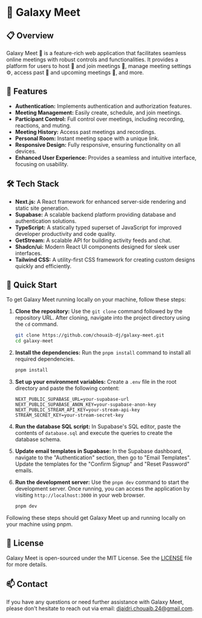 # 🌌 Galaxy Meet

## 📋 Overview 

Galaxy Meet 🌌 is a feature-rich web application that facilitates seamless online meetings with robust controls and functionalities. It provides a platform for users to host 🎤 and join meetings 🤝, manage meeting settings ⚙️, access past 📅 and upcoming meetings 📆, and more.

## 🌟 Features

- **Authentication:** Implements authentication and authorization features.
- **Meeting Management:** Easily create, schedule, and join meetings.
- **Participant Control:** Full control over meetings, including recording, reactions, and muting.
- **Meeting History:** Access past meetings and recordings.
- **Personal Room:** Instant meeting space with a unique link.
- **Responsive Design:** Fully responsive, ensuring functionality on all devices.
- **Enhanced User Experience:** Provides a seamless and intuitive interface, focusing on usability.

## 🛠️ Tech Stack

- **Next.js:** A React framework for enhanced server-side rendering and static site generation.
- **Supabase:** A scalable backend platform providing database and authentication solutions.
- **TypeScript:** A statically typed superset of JavaScript for improved developer productivity and code quality.
- **GetStream:** A scalable API for building activity feeds and chat.
- **Shadcn/ui:** Modern React UI components designed for sleek user interfaces.
- **Tailwind CSS:** A utility-first CSS framework for creating custom designs quickly and efficiently.

## 🚀 Quick Start

To get Galaxy Meet running locally on your machine, follow these steps:

1. **Clone the repository:** Use the `git clone` command followed by the repository URL. After cloning, navigate into the project directory using the `cd` command.

   ```bash
   git clone https://github.com/chouaib-dj/galaxy-meet.git
   cd galaxy-meet
   ```

2. **Install the dependencies:** Run the `pnpm install` command to install all required dependencies.

   ```bash
   pnpm install
   ```

3. **Set up your environment variables:** Create a `.env` file in the root directory and paste the following content:

   ```plaintext
   NEXT_PUBLIC_SUPABASE_URL=your-supabase-url
   NEXT_PUBLIC_SUPABASE_ANON_KEY=your-supabase-anon-key
   NEXT_PUBLIC_STREAM_API_KEY=your-stream-api-key
   STREAM_SECRET_KEY=your-stream-secret-key
   ```

4. **Run the database SQL script:** In Supabase's SQL editor, paste the contents of `database.sql` and execute the queries to create the database schema.

5. **Update email templates in Supabase:** In the Supabase dashboard, navigate to the "Authentication" section, then go to "Email Templates". Update the templates for the "Confirm Signup" and "Reset Password" emails.

6. **Run the development server:** Use the `pnpm dev` command to start the development server. Once running, you can access the application by visiting `http://localhost:3000` in your web browser.

   ```bash
   pnpm dev
   ```

Following these steps should get Galaxy Meet up and running locally on your machine using pnpm.

## 📑 License

Galaxy Meet is open-sourced under the MIT License. See the [LICENSE](LICENSE) file for more details.

## 📫 Contact

If you have any questions or need further assistance with Galaxy Meet, please don't hesitate to reach out via email: [djaidri.chouaib.24@gmail.com](mailto:djaidri.chouaib.24@gmail.com).
